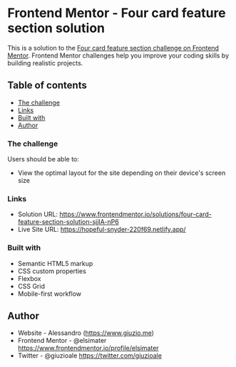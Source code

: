 # Frontend Mentor - Four card feature section solution

This is a solution to the [Four card feature section challenge on Frontend Mentor](https://www.frontendmentor.io/challenges/four-card-feature-section-weK1eFYK). Frontend Mentor challenges help you improve your coding skills by building realistic projects.

## Table of contents

- [The challenge](#the-challenge)
- [Links](#links)
- [Built with](#built-with)
- [Author](#author)

### The challenge

Users should be able to:

- View the optimal layout for the site depending on their device's screen size

### Links

- Solution URL: https://www.frontendmentor.io/solutions/four-card-feature-section-solution-sjjIA-nP6
- Live Site URL: https://hopeful-snyder-220f69.netlify.app/

### Built with

- Semantic HTML5 markup
- CSS custom properties
- Flexbox
- CSS Grid
- Mobile-first workflow

## Author

- Website - Alessandro (https://www.giuzio.me)
- Frontend Mentor - @elsimater https://www.frontendmentor.io/profile/elsimater
- Twitter - @giuzioale https://twitter.com/giuzioale
